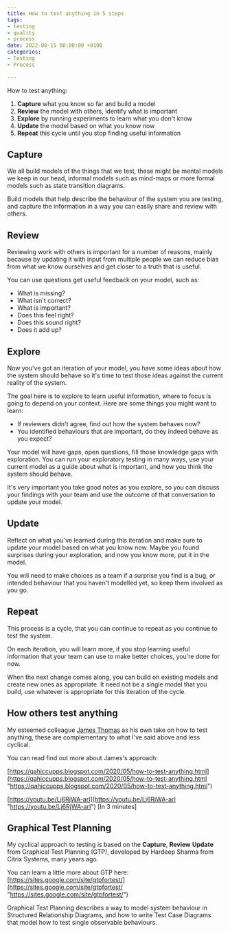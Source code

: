 ```yaml
---
title: How to test anything in 5 steps
tags:
- testing
- quality
- process
date: 2022-08-15 00:00:00 +0100
categories:
- Testing
- Process

---
```

How to test anything:

1. **Capture** what you know so far and build a model
2. **Review** the model with others, identify what is important
3. **Explore** by running experiments to learn what you don't know
4. **Update** the model based on what you know now
5. **Repeat** this cycle until you stop finding useful information

## Capture

We all build models of the things that we test, these might be mental models we keep in our head, informal models such as mind-maps or more formal models such as state transition diagrams.

Build models that help describe the behaviour of the system you are testing, and capture the information in a way you can easily share and review with others. 

## Review

Reviewing work with others is important for a number of reasons, mainly because by updating it with input from multiple people we can reduce bias from what we know ourselves and get closer to a truth that is useful.

You can use questions get useful feedback on your model, such as:

* What is missing?
* What isn't correct?
* What is important?
* Does this feel right?
* Does this sound right?
* Does it add up?

## Explore

Now you've got an iteration of your model, you have some ideas about how the system should behave so it's time to test those ideas against the current reality of the system.

The goal here is to explore to learn useful information, where to focus is going to depend on your context. Here are some things you might want to learn:

* If reviewers didn't agree, find out how the system behaves now?
* You identified behaviours that are important, do they indeed behave as you expect?

Your model will have gaps, open questions, fill those knowledge gaps with exploration. You can run your exploratory testing in many ways, use your current model as a guide about what is important, and how you think the system should behave.

It's very important you take good notes as you explore, so you can discuss your findings with your team and use the outcome of that conversation to update your model.

## Update

Reflect on what you've learned during this iteration and make sure to update your model based on what you know now. Maybe you found surprises during your exploration, and now you know more, put it in the model.

You will need to make choices as a team if a surprise you find is a bug, or intended behaviour that you haven't modelled yet, so keep them involved as you go.

## Repeat

This process is a cycle, that you can continue to repeat as you continue to test the system.

On each iteration, you will learn more, if you stop learning useful information that your team can use to make better choices, you're done for now.

When the next change comes along, you can build on existing models and create new ones as appropriate. It need not be a single model that you build, use whatever is appropriate for this iteration of the cycle.

## How others test anything

My esteemed colleague [James Thomas](https://twitter.com/qahiccupps) as his own take on how to test anything, these are complementary to what I've said above and less cyclical.

You can read find out more about James's approach:

[https://qahiccupps.blogspot.com/2020/05/how-to-test-anything.html](https://qahiccupps.blogspot.com/2020/05/how-to-test-anything.html "https://qahiccupps.blogspot.com/2020/05/how-to-test-anything.html")

[https://youtu.be/Lj6RjWA-arI](https://youtu.be/Lj6RjWA-arI "https://youtu.be/Lj6RjWA-arI") \[In 3 minutes\]

## Graphical Test Planning

My cyclical approach to testing is based on the **Capture**, **Review** **Update** from Graphical Test Planning (GTP), developed by Hardeep Sharma from Citrix Systems, many years ago.

You can learn a little more about GTP here:  
[https://sites.google.com/site/gtpfortest/](https://sites.google.com/site/gtpfortest/ "https://sites.google.com/site/gtpfortest/")

Graphical Test Planning describes a way to model system behaviour in Structured Relationship Diagrams, and how to write Test Case Diagrams that model how to test single observable behaviours.